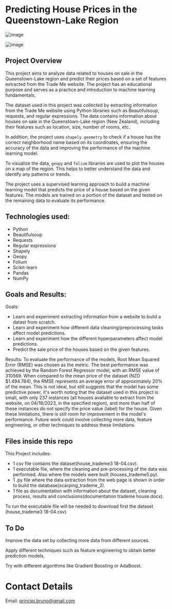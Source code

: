 
# Predicting House Prices in the Queenstown-Lake Region


![image](https://user-images.githubusercontent.com/125404145/235096490-a92d4201-9f76-4b9f-b01f-0d754f26090d.png)



![image](https://user-images.githubusercontent.com/125404145/235096085-84f18ae8-ebc0-41a0-b60b-f7e75ef65382.png)





## Project Overview
This project aims to analyze data related to houses on sale in the Queenstown-Lake region and predict their prices based on a set of features extracted from the Trade Me website. The project has an educational purpose and serves as a practice and introduction to machine learning fundamentals. 

The dataset used in this project was collected by extracting information from the Trade Me website using Python libraries such as Beautifulsoup, requests, and regular expressions. The data contains information about houses on sale in the Queenstown-Lake region (New Zealand), including their features such as location, size, number of rooms, etc.

In addition, the project uses `shapely.geometry` to check if a house has the correct neighborhood name based on its coordinates, ensuring the accuracy of the data and improving the performance of the machine learning model.

To visualize the data, `geopy` and `folium` libraries are used to plot the houses on a map of the region. This helps to better understand the data and identify any patterns or trends.

The project uses a supervised learning approach to build a machine learning model that predicts the price of a house based on the given features. The models are trained on a portion of the dataset and tested on the remaining data to evaluate its performance.

## Technologies used:
- Python
- Beautifulsoup
- Requests
- Regular expressions
- Shapely
- Geopy
- Folium
- Scikit-learn
- Pandas
- NumPy


## Goals and Results:

Goals:
- Learn and experiment extracting information from a website to build a datast from scratch.
- Learn and experiment how different data cleaning/preprocessing tasks affect model predictions.
- Learn and experiment how the different hyperparameters affect model predictions.
- Predict the sale price of the houses based on the given features.

Results:
To evaluate the performance of the models, Root Mean Squared Error (RMSE) was chosen as the metric. The best performance was achieved by the Random Forest Regressor model, with an RMSE value of 310569. When compared to the mean price of the dataset (NZD $1.494.764), the RMSE represents an average error of approximately 20% of the mean. This is not ideal, but still suggests that the model has some predictive power, it's worth noting that the dataset used in this project is small, with only 237 instances (all houses available to extract from the website, on 04/18/2023, in the specified region), and more than half of these instances do not specify the price value (label) for the house. Given these limitations, there is still room for improvement in the model's performance. Future work could involve collecting more data, feature engineering, or other techniques to address these limitations.

## Files inside this repo
This Project includes:
  - 1 csv file contains the dataset(house_trademe3 18-04.csv).
  - 1 executable file, where the cleaning and pre-processing of the data was performed. Also where the models     were built (houses_trademe5.py).
  - 1 .py file where the data extraction from the web page is shown in order to build the database(scarping_trademe_2).
  - 1 file as documentation with information about the dataset, cleaning process, results and   conclusions(documentation trademe house.docx).

To run the executable file will be needed to download first the dataset (house_trademe3 18-04.csv)


## To Do

Improve the data set by collecting more data from different sources.

Apply different techniques such as feature engineering to obtain better prediction models.

Try with different algorithms like Gradient Boosting or AdaBoost.

# Contact Details
Email: principi.bruno@gmail.com
